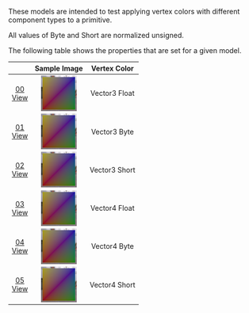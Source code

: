 These models are intended to test applying vertex colors with different component types to a primitive.  

All values of Byte and Short are normalized unsigned.  

The following table shows the properties that are set for a given model.  

|   | Sample Image | Vertex Color |
| :---: | :---: | :---: |
| [00](Mesh_PrimitiveVertexColor_00.gltf)<br>[View](https://bghgary.github.io/glTF-Assets-Viewer/?folder=12&model=0) | [<img src="Figures/Thumbnails/Mesh_PrimitiveVertexColor_00.png" align="middle">](Figures/SampleImages/Mesh_PrimitiveVertexColor_00.png) | Vector3 Float |
| [01](Mesh_PrimitiveVertexColor_01.gltf)<br>[View](https://bghgary.github.io/glTF-Assets-Viewer/?folder=12&model=1) | [<img src="Figures/Thumbnails/Mesh_PrimitiveVertexColor_01.png" align="middle">](Figures/SampleImages/Mesh_PrimitiveVertexColor_01.png) | Vector3 Byte |
| [02](Mesh_PrimitiveVertexColor_02.gltf)<br>[View](https://bghgary.github.io/glTF-Assets-Viewer/?folder=12&model=2) | [<img src="Figures/Thumbnails/Mesh_PrimitiveVertexColor_02.png" align="middle">](Figures/SampleImages/Mesh_PrimitiveVertexColor_02.png) | Vector3 Short |
| [03](Mesh_PrimitiveVertexColor_03.gltf)<br>[View](https://bghgary.github.io/glTF-Assets-Viewer/?folder=12&model=3) | [<img src="Figures/Thumbnails/Mesh_PrimitiveVertexColor_03.png" align="middle">](Figures/SampleImages/Mesh_PrimitiveVertexColor_03.png) | Vector4 Float |
| [04](Mesh_PrimitiveVertexColor_04.gltf)<br>[View](https://bghgary.github.io/glTF-Assets-Viewer/?folder=12&model=4) | [<img src="Figures/Thumbnails/Mesh_PrimitiveVertexColor_04.png" align="middle">](Figures/SampleImages/Mesh_PrimitiveVertexColor_04.png) | Vector4 Byte |
| [05](Mesh_PrimitiveVertexColor_05.gltf)<br>[View](https://bghgary.github.io/glTF-Assets-Viewer/?folder=12&model=5) | [<img src="Figures/Thumbnails/Mesh_PrimitiveVertexColor_05.png" align="middle">](Figures/SampleImages/Mesh_PrimitiveVertexColor_05.png) | Vector4 Short |
 
